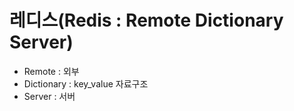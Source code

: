 # 레디스(Redis : Remote Dictionary Server)
 - Remote : 외부
 - Dictionary : key_value 자료구조
 - Server : 서버